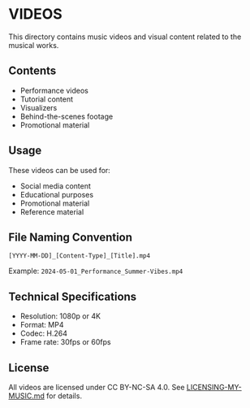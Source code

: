 # VIDEOS

This directory contains music videos and visual content related to the musical works.

## Contents

- Performance videos
- Tutorial content
- Visualizers
- Behind-the-scenes footage
- Promotional material

## Usage

These videos can be used for:

- Social media content
- Educational purposes
- Promotional material
- Reference material

## File Naming Convention

```
[YYYY-MM-DD]_[Content-Type]_[Title].mp4
```

Example: `2024-05-01_Performance_Summer-Vibes.mp4`

## Technical Specifications

- Resolution: 1080p or 4K
- Format: MP4
- Codec: H.264
- Frame rate: 30fps or 60fps

## License

All videos are licensed under CC BY-NC-SA 4.0. See [LICENSING-MY-MUSIC.md](../LICENSING-MY-MUSIC.md) for details.
